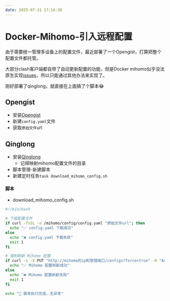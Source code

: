 ```yaml
---
date: 2025-07-31 17:14:30
---
```

# Docker-Mihomo-引入远程配置

由于需要统一管理多设备上的配置文件，最近部署了一个Opengist，打算把整个配置文件都托管。

大部分clash客户端都自带了自动更新配置的功能，但是Docker mihomo似乎没法原生实现[issues](https://github.com/MetaCubeX/mihomo/issues/1536)，所以只能通过其他办法来实现了。

刚好部署了qinglong，就直接在上面搞了个脚本😂

## Opengist

- 安装[Opengist](./NAS-DockerCompose分享.html#opengist)
- 新建`config.yaml`文件
- 获取`原始文件`url

## Qinglong
- 安装[Qinglong](./NAS-DockerCompose分享.html#qinglong)
    - 记得映射mihomo配置文件的目录
- 脚本管理-新建脚本
- 新建定时任务`task download_mihomo_config.sh`

#### 脚本
- download_mihomo_config.sh
```sh
#!/bin/bash

# 下载配置文件
if curl -fsSL -o /mihomo/config/config.yaml "原始文件url"; then
  echo "✅ config.yaml 下载成功"
else
  echo "❌ config.yaml 下载失败"
  exit 1
fi

# 强制刷新 Mihomo 配置
if curl -s -X PUT "http://mihomo的ip和管理端口/configs?force=true" -H "Authorization: Bearer 密钥" -d '{"path": "", "payload": ""}'; then
  echo "✅ Mihomo 配置刷新成功"
else
  echo "❌ Mihomo 配置刷新失败"
  exit 1
fi

echo "🎉 脚本执行完成，无异常"
```

<gitalk/>